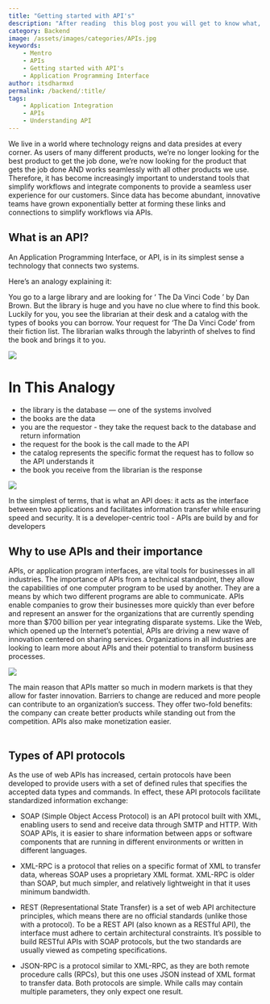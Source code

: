 ```yaml
---
title: "Getting started with API's"
description: "After reading  this blog post you will get to know what, why and how about APIs and for sure you will feel confident about this topic "
category: Backend
image: /assets/images/categories/APIs.jpg
keywords: 
    - Mentro
    - APIs
    - Getting started with API's
    - Application Programming Interface
author: itsdharmxd
permalink: /backend/:title/
tags:
    - Application Integration
    - APIs
    - Understanding API
---
```


We live in a world where technology reigns and data presides at every corner. As users of many different products, we’re no longer looking for the best product to get the job done, we’re now looking for the product that gets the job done AND works seamlessly with all other products we use. Therefore, it has become increasingly important to understand tools that simplify workflows and integrate components to provide a seamless user experience for our customers. Since data has become abundant, innovative teams have grown exponentially better at forming these links and connections to simplify workflows via APIs.

## What is an API?
An Application Programming Interface, or API, is in its simplest sense a technology that connects two systems.

Here’s an analogy explaining it:

You go to a large library and are looking for ‘ The Da Vinci Code ’ by Dan Brown. But the library is huge and you have no clue where to find this book. Luckily for you, you see the librarian at their desk and a catalog with the types of books you can borrow. Your request for  ‘The Da Vinci Code’ from their fiction list. The librarian walks through the labyrinth of shelves to find the book and brings it to you.

![](https://www.detroitlabs.com/wp-content/uploads/2018/02/alfons-morales-YLSwjSy7stw-unsplash-1536x901.jpg)

# In This Analogy

 + the library is the  database — one of the systems involved 
+ the books are the data
+ you are the requestor - they take the request back to the database and return information
+ the request for the book is the call made to the API
+ the catalog represents the specific format the request has to follow so the API understands it
+ the book you receive from the librarian is the response
 
![](https://www.altexsoft.com/media/2019/06/Screenshot_1.png)

In the simplest of terms, that is what an API does: it acts as the interface between two applications and facilitates information transfer while ensuring speed and security. It is a developer-centric tool - APIs are build by and for developers

## Why to use APIs and their importance
APIs, or application program interfaces, are vital tools for businesses in all industries. The importance of APIs from a technical standpoint, they allow the capabilities of one computer program to be used by another. They are a means by which two different programs are able to communicate. APIs enable companies to grow their businesses more quickly than ever before and represent an answer for the organizations that are currently spending more than $700 billion per year integrating disparate systems. Like the Web, which opened up the Internet’s potential, APIs are driving a new wave of innovation centered on sharing services. Organizations in all industries are looking to learn more about APIs and their potential to transform business processes.

![](https://media.geeksforgeeks.org/wp-content/uploads/20200517143318/WebAPI.jpg)

The main reason that APIs matter so much in modern markets is that they allow for faster innovation. Barriers to change are reduced and more people can contribute to an organization’s success. They offer two-fold benefits: the company can create better products while standing out from the competition. APIs also make monetization easier. 
\
&nbsp;
## Types of API protocols


As the use of web APIs has increased, certain protocols have been developed to provide users with a set of defined rules that specifies the accepted data types and commands. In effect, these API protocols facilitate standardized information exchange:

+ SOAP (Simple Object Access Protocol) is an API protocol built with XML, enabling users to send and receive data through SMTP and HTTP. With SOAP APIs, it is easier to share information between apps or software components that are running in different environments or written in different languages.

+ XML-RPC is a protocol that relies on a specific format of XML to transfer data, whereas SOAP uses a proprietary XML format. XML-RPC is older than SOAP, but much simpler, and relatively lightweight in that it uses minimum bandwidth.

+ REST (Representational State Transfer) is a set of web API architecture principles, which means there are no official standards (unlike those with a protocol). To be a REST API (also known as a RESTful API), the interface must adhere to certain architectural constraints. It’s possible to build RESTful APIs with SOAP protocols, but the two standards are usually viewed as competing specifications.

+ JSON-RPC is a protocol similar to XML-RPC, as they are both remote procedure calls (RPCs), but this one uses JSON instead of XML format to transfer data. Both protocols are simple. While calls may contain multiple parameters, they only expect one result.









